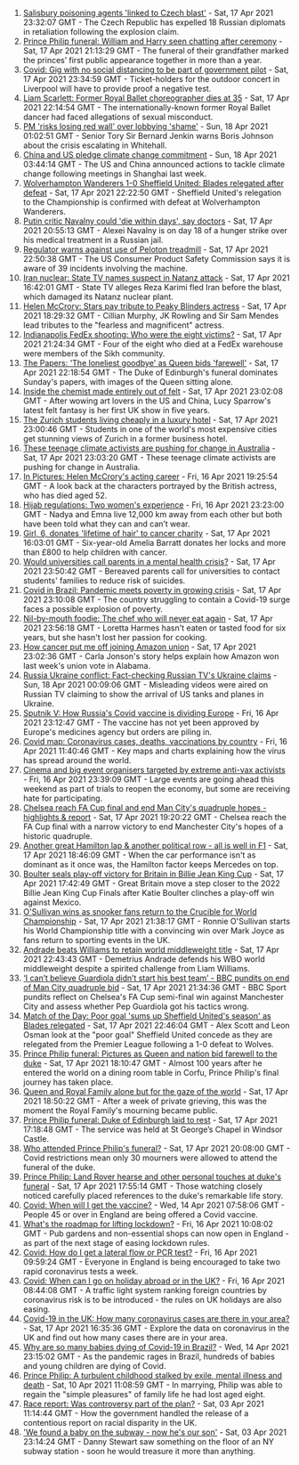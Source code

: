 1. [Salisbury poisoning agents 'linked to Czech blast'](https://www.bbc.co.uk/news/uk-56790053) - Sat, 17 Apr 2021 23:32:07 GMT - The Czech Republic has expelled 18 Russian diplomats in retaliation following the explosion claim.
2. [Prince Philip funeral: William and Harry seen chatting after ceremony](https://www.bbc.co.uk/news/uk-56788998) - Sat, 17 Apr 2021 21:13:29 GMT - The funeral of their grandfather marked the princes’ first public appearance together in more than a year.
3. [Covid: Gig with no social distancing to be part of government pilot](https://www.bbc.co.uk/news/uk-56789454) - Sat, 17 Apr 2021 23:34:59 GMT - Ticket-holders for the outdoor concert in Liverpool will have to provide proof a negative test.
4. [Liam Scarlett: Former Royal Ballet choreographer dies at 35](https://www.bbc.co.uk/news/entertainment-arts-56765157) - Sat, 17 Apr 2021 22:14:54 GMT - The internationally-known former Royal Ballet dancer had faced allegations of sexual misconduct.
5. [PM 'risks losing red wall' over lobbying 'shame'](https://www.bbc.co.uk/news/uk-politics-56790057) - Sun, 18 Apr 2021 01:02:51 GMT - Senior Tory Sir Bernard Jenkin warns Boris Johnson about the crisis escalating in Whitehall.
6. [China and US pledge climate change commitment](https://www.bbc.co.uk/news/world-asia-china-56790077) - Sun, 18 Apr 2021 03:44:14 GMT - The US and China announced actions to tackle climate change following meetings in Shanghai last week.
7. [Wolverhampton Wanderers 1-0 Sheffield United: Blades relegated after defeat](https://www.bbc.co.uk/sport/football/56699182) - Sat, 17 Apr 2021 22:22:50 GMT - Sheffield United's relegation to the Championship is confirmed with defeat at Wolverhampton Wanderers.
8. [Putin critic Navalny could 'die within days', say doctors](https://www.bbc.co.uk/news/world-europe-56786266) - Sat, 17 Apr 2021 20:55:13 GMT - Alexei Navalny is on day 18 of a hunger strike over his medical treatment in a Russian jail.
9. [Regulator warns against use of Peloton treadmill](https://www.bbc.co.uk/news/world-us-canada-56790070) - Sat, 17 Apr 2021 22:50:38 GMT - The US Consumer Product Safety Commission says it is aware of 39 incidents involving the machine.
10. [Iran nuclear: State TV names suspect in Natanz attack](https://www.bbc.co.uk/news/world-middle-east-56786263) - Sat, 17 Apr 2021 16:42:01 GMT - State TV alleges Reza Karimi fled Iran before the blast, which damaged its Natanz nuclear plant.
11. [Helen McCrory: Stars pay tribute to Peaky Blinders actress](https://www.bbc.co.uk/news/entertainment-arts-56785283) - Sat, 17 Apr 2021 18:29:32 GMT - Cillian Murphy, JK Rowling and Sir Sam Mendes lead tributes to the "fearless and magnificent" actress.
12. [Indianapolis FedEx shooting: Who were the eight victims?](https://www.bbc.co.uk/news/world-us-canada-56789254) - Sat, 17 Apr 2021 21:24:34 GMT - Four of the eight who died at a FedEx warehouse were members of the Sikh community.
13. [The Papers: 'The loneliest goodbye' as Queen bids 'farewell'](https://www.bbc.co.uk/news/blogs-the-papers-56790040) - Sat, 17 Apr 2021 22:18:54 GMT - The Duke of Edinburgh's funeral dominates Sunday's papers, with images of the Queen sitting alone.
14. [Inside the chemist made entirely out of felt](https://www.bbc.co.uk/news/entertainment-arts-56773534) - Sat, 17 Apr 2021 23:02:08 GMT - After wowing art lovers in the US and China, Lucy Sparrow's latest felt fantasy is her first UK show in five years.
15. [The Zurich students living cheaply in a luxury hotel](https://www.bbc.co.uk/news/world-europe-56776462) - Sat, 17 Apr 2021 23:00:46 GMT - Students in one of the world's most expensive cities get stunning views of Zurich in a former business hotel.
16. [These teenage climate activists are pushing for change in Australia](https://www.bbc.co.uk/news/world-australia-56765408) - Sat, 17 Apr 2021 23:03:20 GMT - These teenage climate activists are pushing for change in Australia.
17. [In Pictures: Helen McCrory's acting career](https://www.bbc.co.uk/news/entertainment-arts-56779389) - Fri, 16 Apr 2021 19:25:54 GMT - A look back at the characters portrayed by the British actress, who has died aged 52.
18. [Hijab regulations: Two women's experience](https://www.bbc.co.uk/news/world-56773815) - Fri, 16 Apr 2021 23:23:00 GMT - Nadya and Emna live 12,000 km away from each other but both have been told what they can and can’t wear.
19. [Girl, 6, donates 'lifetime of hair' to cancer charity](https://www.bbc.co.uk/news/uk-england-gloucestershire-56771062) - Sat, 17 Apr 2021 16:03:01 GMT - Six-year-old Amelia Barratt donates her locks and more than £800 to help children with cancer.
20. [Would universities call parents in a mental health crisis?](https://www.bbc.co.uk/news/education-56763189) - Sat, 17 Apr 2021 23:50:42 GMT - Bereaved parents call for universities to contact students' families to reduce risk of suicides.
21. [Covid in Brazil: Pandemic meets poverty in growing crisis](https://www.bbc.co.uk/news/world-latin-america-56765150) - Sat, 17 Apr 2021 23:10:08 GMT - The country struggling to contain a Covid-19 surge faces a possible explosion of poverty.
22. [Nil-by-mouth foodie: The chef who will never eat again](https://www.bbc.co.uk/news/stories-56688582) - Sat, 17 Apr 2021 23:56:18 GMT - Loretta Harmes hasn't eaten or tasted food for six years, but she hasn't lost her passion for cooking.
23. [How cancer put me off joining Amazon union](https://www.bbc.co.uk/news/technology-56742772) - Sat, 17 Apr 2021 23:02:36 GMT - Carla Jonson's story helps explain how Amazon won last week's union vote in Alabama.
24. [Russia Ukraine conflict: Fact-checking Russian TV's Ukraine claims](https://www.bbc.co.uk/news/56772297) - Sun, 18 Apr 2021 00:09:06 GMT - Misleading videos were aired on Russian TV claiming to show the arrival of US tanks and planes in Ukraine.
25. [Sputnik V: How Russia's Covid vaccine is dividing Europe](https://www.bbc.co.uk/news/world-europe-56735931) - Fri, 16 Apr 2021 23:12:47 GMT - The vaccine has not yet been approved by Europe's medicines agency but orders are piling in.
26. [Covid map: Coronavirus cases, deaths, vaccinations by country](https://www.bbc.co.uk/news/world-51235105) - Fri, 16 Apr 2021 11:40:46 GMT - Key maps and charts explaining how the virus has spread around the world.
27. [Cinema and big event organisers targeted by extreme anti-vax activists](https://www.bbc.co.uk/news/blogs-trending-56772902) - Fri, 16 Apr 2021 23:39:09 GMT - Large events are going ahead this weekend as part of trials to reopen the economy, but some are receiving hate for participating.
28. [Chelsea reach FA Cup final and end Man City's quadruple hopes - highlights & report](https://www.bbc.co.uk/sport/football/56725442) - Sat, 17 Apr 2021 19:20:22 GMT - Chelsea reach the FA Cup final with a narrow victory to end Manchester City's hopes of a historic quadruple.
29. [Another great Hamilton lap & another political row - all is well in F1](https://www.bbc.co.uk/sport/formula1/56787357) - Sat, 17 Apr 2021 18:46:09 GMT - When the car performance isn't as dominant as it once was, the Hamilton factor keeps Mercedes on top.
30. [Boulter seals play-off victory for Britain in Billie Jean King Cup](https://www.bbc.co.uk/sport/tennis/56751714) - Sat, 17 Apr 2021 17:42:49 GMT - Great Britain move a step closer to the 2022 Billie Jean King Cup Finals after Katie Boulter clinches a play-off win against Mexico.
31. [O'Sullivan wins as snooker fans return to the Crucible for World Championship](https://www.bbc.co.uk/sport/snooker/56785883) - Sat, 17 Apr 2021 21:38:17 GMT - Ronnie O'Sullivan starts his World Championship title with a convincing win over Mark Joyce as fans return to sporting events in the UK.
32. [Andrade beats Williams to retain world middleweight title](https://www.bbc.co.uk/sport/boxing/56771906) - Sat, 17 Apr 2021 22:43:43 GMT - Demetrius Andrade defends his WBO world middleweight despite a spirited challenge from Liam Williams.
33. [‘I can’t believe Guardiola didn’t start his best team’ - BBC pundits on end of Man City quadruple bid](https://www.bbc.co.uk/sport/football/56789374) - Sat, 17 Apr 2021 21:34:36 GMT - BBC Sport pundits reflect on Chelsea's FA Cup semi-final win against Manchester City and assess whether Pep Guardiola got his tactics wrong.
34. [Match of the Day: Poor goal 'sums up Sheffield United's season' as Blades relegated](https://www.bbc.co.uk/sport/av/football/56790121) - Sat, 17 Apr 2021 22:46:04 GMT - Alex Scott and Leon Osman look at the "poor goal" Sheffield United concede as they are relegated from the Premier League following a 1-0 defeat to Wolves.
35. [Prince Philip funeral: Pictures as Queen and nation bid farewell to the duke](https://www.bbc.co.uk/news/in-pictures-56779000) - Sat, 17 Apr 2021 18:10:47 GMT - Almost 100 years after he entered the world on a dining room table in Corfu, Prince Philip's final journey has taken place.
36. [Queen and Royal Family alone but for the gaze of the world](https://www.bbc.co.uk/news/uk-56788443) - Sat, 17 Apr 2021 18:50:22 GMT - After a week of private grieving, this was the moment the Royal Family's mourning became public.
37. [Prince Philip funeral: Duke of Edinburgh laid to rest](https://www.bbc.co.uk/news/uk-56788780) - Sat, 17 Apr 2021 17:18:48 GMT - The service was held at St George’s Chapel in Windsor Castle.
38. [Who attended Prince Philip's funeral?](https://www.bbc.co.uk/news/uk-56765468) - Sat, 17 Apr 2021 20:08:00 GMT - Covid restrictions mean only 30 mourners were allowed to attend the funeral of the duke.
39. [Prince Philip: Land Rover hearse and other personal touches at duke's funeral](https://www.bbc.co.uk/news/uk-56762822) - Sat, 17 Apr 2021 17:55:14 GMT - Those watching closely noticed carefully placed references to the duke's remarkable life story.
40. [Covid: When will I get the vaccine?](https://www.bbc.co.uk/news/health-55045639) - Wed, 14 Apr 2021 07:58:06 GMT - People 45 or over in England are being offered a Covid vaccine.
41. [What's the roadmap for lifting lockdown?](https://www.bbc.co.uk/news/explainers-52530518) - Fri, 16 Apr 2021 10:08:02 GMT - Pub gardens and non-essential shops can now open in England - as part of the next stage of easing lockdown rules.
42. [Covid: How do I get a lateral flow or PCR test?](https://www.bbc.co.uk/news/health-51943612) - Fri, 16 Apr 2021 09:59:24 GMT - Everyone in England is being encouraged to take two rapid coronavirus tests a week.
43. [Covid: When can I go on holiday abroad or in the UK?](https://www.bbc.co.uk/news/explainers-52646738) - Fri, 16 Apr 2021 08:44:08 GMT - A traffic light system ranking foreign countries by coronavirus risk is to be introduced - the rules on UK holidays are also easing.
44. [Covid-19 in the UK: How many coronavirus cases are there in your area?](https://www.bbc.co.uk/news/uk-51768274) - Sat, 17 Apr 2021 16:35:36 GMT - Explore the data on coronavirus in the UK and find out how many cases there are in your area.
45. [Why are so many babies dying of Covid-19 in Brazil?](https://www.bbc.co.uk/news/world-latin-america-56696907) - Wed, 14 Apr 2021 23:15:02 GMT - As the pandemic rages in Brazil, hundreds of babies and young children are dying of Covid.
46. [Prince Philip: A turbulent childhood stalked by exile, mental illness and death](https://www.bbc.co.uk/news/uk-56690270) - Sat, 10 Apr 2021 11:08:59 GMT - In marrying, Philip was able to regain the "simple pleasures" of family life he had lost aged eight.
47. [Race report: Was controversy part of the plan?](https://www.bbc.co.uk/news/uk-politics-56578839) - Sat, 03 Apr 2021 11:14:44 GMT - How the government handled the release of a contentious report on racial disparity in the UK.
48. ['We found a baby on the subway - now he's our son'](https://www.bbc.co.uk/news/stories-56409764) - Sat, 03 Apr 2021 23:14:24 GMT - Danny Stewart saw something on the floor of an NY subway station - soon he would treasure it more than anything.
